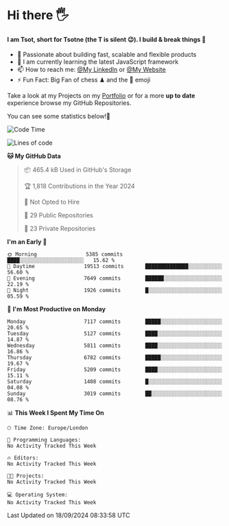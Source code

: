 # Hi there :raised_hand_with_fingers_splayed:
#### I am Tsot, short for Tsotne (the T is silent :wink:). I build & break things :space_invader:
- :telescope: Passionate about building fast, scalable and flexible products
- :seedling: I am currently learning the latest JavaScript framework 
- :mailbox: How to reach me: [@My LinkedIn](https://www.linkedin.com/in/tsotne-gvadzabia/) or [@My Website](https://tsotne.co.uk/contact)
- :zap: Fun Fact: Big Fan of chess ♟ and the 👾 emoji

Take a look at my Projects on my [Portfolio](https://tsotne.co.uk/) or for a more **up to date** experience browse my GitHub Repositories.

You can see some statistics below!:space_invader:
<!--START_SECTION:waka-->
![Code Time](http://img.shields.io/badge/Code%20Time-761%20hrs%202%20mins-blue)

![Lines of code](https://img.shields.io/badge/From%20Hello%20World%20I%27ve%20Written-12.5%20million%20lines%20of%20code-blue)

**🐱 My GitHub Data** 

> 📦 465.4 kB Used in GitHub's Storage 
 > 
> 🏆 1,818 Contributions in the Year 2024
 > 
> 🚫 Not Opted to Hire
 > 
> 📜 29 Public Repositories 
 > 
> 🔑 23 Private Repositories 
 > 
**I'm an Early 🐤** 

```text
🌞 Morning                5385 commits        ████░░░░░░░░░░░░░░░░░░░░░   15.62 % 
🌆 Daytime                19513 commits       ██████████████░░░░░░░░░░░   56.60 % 
🌃 Evening                7649 commits        ██████░░░░░░░░░░░░░░░░░░░   22.19 % 
🌙 Night                  1926 commits        █░░░░░░░░░░░░░░░░░░░░░░░░   05.59 % 
```
📅 **I'm Most Productive on Monday** 

```text
Monday                   7117 commits        █████░░░░░░░░░░░░░░░░░░░░   20.65 % 
Tuesday                  5127 commits        ████░░░░░░░░░░░░░░░░░░░░░   14.87 % 
Wednesday                5811 commits        ████░░░░░░░░░░░░░░░░░░░░░   16.86 % 
Thursday                 6782 commits        █████░░░░░░░░░░░░░░░░░░░░   19.67 % 
Friday                   5209 commits        ████░░░░░░░░░░░░░░░░░░░░░   15.11 % 
Saturday                 1408 commits        █░░░░░░░░░░░░░░░░░░░░░░░░   04.08 % 
Sunday                   3019 commits        ██░░░░░░░░░░░░░░░░░░░░░░░   08.76 % 
```


📊 **This Week I Spent My Time On** 

```text
🕑︎ Time Zone: Europe/London

💬 Programming Languages: 
No Activity Tracked This Week

🔥 Editors: 
No Activity Tracked This Week

🐱‍💻 Projects: 
No Activity Tracked This Week

💻 Operating System: 
No Activity Tracked This Week
```


 Last Updated on 18/09/2024 08:33:58 UTC
<!--END_SECTION:waka-->
